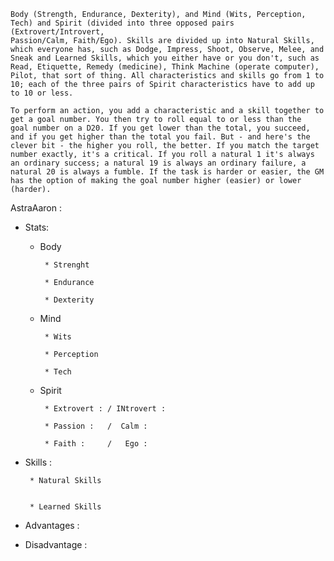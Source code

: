     Body (Strength, Endurance, Dexterity), and Mind (Wits, Perception, Tech) and Spirit (divided into three opposed pairs (Extrovert/Introvert,
    Passion/Calm, Faith/Ego). Skills are divided up into Natural Skills, which everyone has, such as Dodge, Impress, Shoot, Observe, Melee, and 
    Sneak and Learned Skills, which you either have or you don't, such as Read, Etiquette, Remedy (medicine), Think Machine (operate computer), 
    Pilot, that sort of thing. All characteristics and skills go from 1 to 10; each of the three pairs of Spirit characteristics have to add up 
    to 10 or less.

    To perform an action, you add a characteristic and a skill together to get a goal number. You then try to roll equal to or less than the 
    goal number on a D20. If you get lower than the total, you succeed, and if you get higher than the total you fail. But - and here's the 
    clever bit - the higher you roll, the better. If you match the target number exactly, it's a critical. If you roll a natural 1 it's always 
    an ordinary success; a natural 19 is always an ordinary failure, a natural 20 is always a fumble. If the task is harder or easier, the GM 
    has the option of making the goal number higher (easier) or lower (harder).


AstraAaron :

* Stats:

    * Body

	       * Strenght

	       * Endurance

	       * Dexterity

    * Mind

	       * Wits

	       * Perception

	       * Tech


    * Spirit

	       * Extrovert : / INtrovert :

	       * Passion :   /  Calm :

	       * Faith :     /   Ego :

* Skills :

	   * Natural Skills


	   * Learned Skills 


* Advantages :

* Disadvantage : 

